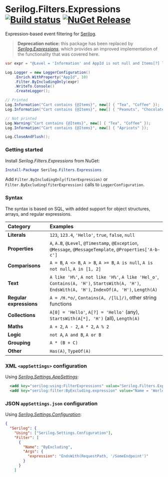 # Serilog.Filters.Expressions [![Build status](https://ci.appveyor.com/api/projects/status/wnh0ig2udlld9oe4?svg=true)](https://ci.appveyor.com/project/serilog/serilog-filters-expressions) [![NuGet Release](https://img.shields.io/nuget/v/Serilog.Filters.Expressions.svg)](https://nuget.org/packages/serilog.filters.expressions)

Expression-based event filtering for [Serilog](https://serilog.net).

>  **Deprecation notice:** this package has been replaced by [_Serilog.Expressions_](https://github.com/serilog/serilog-expressions), which provides an improved implementation of the functionality that was covered here.

```csharp
var expr = "@Level = 'Information' and AppId is not null and Items[?] like 'C%'";

Log.Logger = new LoggerConfiguration()
    .Enrich.WithProperty("AppId", 10)
    .Filter.ByIncludingOnly(expr)
    .WriteTo.Console()
    .CreateLogger();

// Printed
Log.Information("Cart contains {@Items}", new[] { "Tea", "Coffee" });
Log.Information("Cart contains {@Items}", new[] { "Peanuts", "Chocolate" });

// Not printed
Log.Warning("Cart contains {@Items}", new[] { "Tea", "Coffee" });
Log.Information("Cart contains {@Items}", new[] { "Apricots" });

Log.CloseAndFlush();
```

### Getting started

Install _Serilog.Filters.Expressions_ from NuGet:

```powershell
Install-Package Serilog.Filters.Expressions
```

Add `Filter.ByIncludingOnly(fiterExpression)` or `Filter.ByExcluding(fiterExpression)` calls to `LoggerConfiguration`.

### Syntax

The syntax is based on SQL, with added support for object structures, arrays, and regular expressions.

| Category | Examples |
| :--- | :--- |
| **Literals** | `123`, `123.4`, `'Hello'`, `true`, `false`, `null` |
| **Properties** | `A`, `A.B`, `@Level`, `@Timestamp`, `@Exception`, `@Message`, `@MessageTemplate`, `@Properties['A-b-c']` |
| **Comparisons** | `A = B`, `A <> B`, `A > B`, `A >= B`, `A is null`, `A is not null`, `A in [1, 2]` |
| **Text** | `A like 'H%'`, `A not like 'H%'`, `A like 'Hel_o'`, `Contains(A, 'H')`, `StartsWith(A, 'H')`, `EndsWith(A, 'H')`, `IndexOf(A, 'H')`, `Length(A)` |
| **Regular expressions** | `A = /H.*o/`, `Contains(A, /[lL]/)`, other string functions |
| **Collections** | `A[0] = 'Hello'`, `A[?] = 'Hello'` (any), `StartsWith(A[*], 'H')` (all), `Length(A)` |
| **Maths** | `A + 2`, `A - 2`, `A * 2`, `A % 2` |
| **Logic** | `not A`, `A and B`, `A or B` |
| **Grouping** | `A * (B + C)` |
| **Other** | `Has(A)`, `TypeOf(A)` |

### XML `<appSettings>` configuration

Using [_Serilog.Settings.AppSettings_](https://github.com/serilog/serilog-settings-appsettings):

```xml
  <add key="serilog:using:FilterExpressions" value="Serilog.Filters.Expressions" />
  <add key="serilog:filter:ByExcluding.expression" value="Name = 'World'" />
```

### JSON `appSettings.json` configuration

Using [_Serilog.Settings.Configuration_](https://github.com/serilog/serilog-settings-configuration):

```json
{
  "Serilog": {
    "Using": ["Serilog.Settings.Configuration"],
    "Filter": [
      {
        "Name": "ByExcluding",
        "Args": {
          "expression": "EndsWith(RequestPath, '/SomeEndpoint')"
        }
      }
    ]
```

